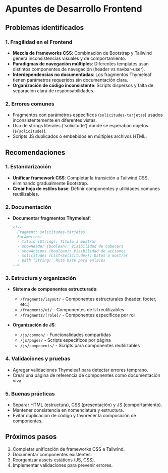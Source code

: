 # Apuntes de Desarrollo Frontend

## Problemas identificados

### 1. Fragilidad en el Frontend
- **Mezcla de frameworks CSS**: Combinación de Bootstrap y Tailwind genera inconsistencias visuales y de comportamiento.
- **Paradigmas de navegación múltiples**: Diferentes templates usan distintos componentes de navegación (header vs navbar-user).
- **Interdependencias no documentadas**: Los fragmentos Thymeleaf tienen parámetros requeridos sin documentación clara.
- **Organización de código inconsistente**: Scripts dispersos y falta de separación clara de responsabilidades.

### 2. Errores comunes
- Fragmentos con parámetros específicos (`solicitudes-tarjetas`) usados inconsistentemente en diferentes vistas.
- Uso de strings literales ('solicitude') donde se esperaban objetos (`${solicitude}`).
- Scripts JS duplicados o embebidos en múltiples archivos HTML.

## Recomendaciones

### 1. Estandarización
- **Unificar framework CSS**: Completar la transición a Tailwind CSS, eliminando gradualmente Bootstrap.
- **Crear hoja de estilos base**: Definir componentes y utilidades comunes reutilizables.

### 2. Documentación
- **Documentar fragmentos Thymeleaf**:
  ```html
  <!-- 
    Fragment: solicitudes-tarjetas
    Parámetros:
    - titulo (String): Título a mostrar
    - showHeader (boolean): Visibilidad de cabecera
    - showActions (boolean): Visibilidad de acciones
    - solicitudes (List<Solicitude>): Datos a mostrar
    - path (String): Ruta base para enlaces
  -->
  ```

### 3. Estructura y organización
- **Sistema de componentes estructurado**:
  - `/fragments/layout/` - Componentes estructurales (header, footer, etc.)
  - `/fragments/ui/` - Componentes de UI reutilizables
  - `/fragments/[role]/` - Componentes específicos por rol

- **Organización de JS**:
  - `/js/common/` - Funcionalidades compartidas
  - `/js/pages/` - Scripts específicos por página
  - `/js/components/` - Scripts para componentes reutilizables

### 4. Validaciones y pruebas
- Agregar validaciones Thymeleaf para detectar errores temprano.
- Crear una página de referencia de componentes como documentación viva.

### 5. Buenas prácticas
- Separar HTML (estructura), CSS (presentación) y JS (comportamiento).
- Mantener consistencia en nomenclatura y estructura.
- Evitar duplicación de código y favorecer la composición de componentes.

## Próximos pasos
1. Completar unificación de frameworks CSS a Tailwind.
2. Documentar componentes existentes.
3. Reorganizar assets estáticos (JS, CSS).
4. Implementar validaciones para prevenir errores.
